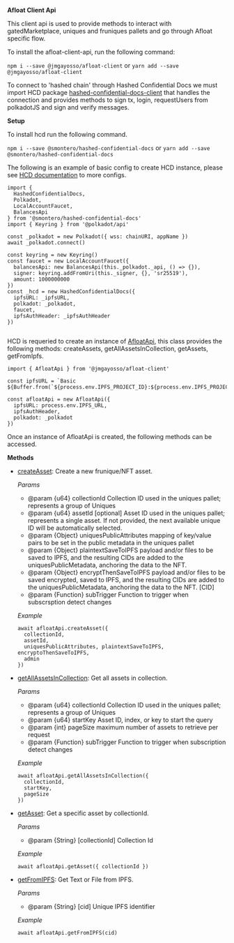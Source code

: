 **Afloat Client Api**

This client api is used to provide methods to interact with gatedMarketplace, uniques and fruniques pallets and go through Afloat specific flow.

To install the afloat-client-api, run the following command:

`npm i --save @jmgayosso/afloat-client`
or
`yarn add --save @jmgayosso/afloat-client`

To connect to 'hashed chain' through Hashed Confidential Docs we must import HCD package [hashed-confidential-docs-client](https://github.com/hashed-io/hashed-confidential-docs-client-api) that handles the connection and provides methods to sign tx, login, requestUsers from polkadotJS and sign and verify messages.

**Setup**

To install hcd run the following command.

`npm i --save @smontero/hashed-confidential-docs`
or
`yarn add --save @smontero/hashed-confidential-docs`

The following is an example of basic config to create HCD instance, please see [HCD documentation](https://github.com/hashed-io/hashed-confidential-docs-client-api) to more configs.
```
import {
  HashedConfidentialDocs,
  Polkadot,
  LocalAccountFaucet,
  BalancesApi
} from '@smontero/hashed-confidential-docs'
import { Keyring } from '@polkadot/api'

const _polkadot = new Polkadot({ wss: chainURI, appName })
await _polkadot.connect()

const keyring = new Keyring()
const faucet = new LocalAccountFaucet({
  balancesApi: new BalancesApi(this._polkadot._api, () => {}),
  signer: keyring.addFromUri(this._signer, {}, 'sr25519'),
  amount: 1000000000
})
const _hcd = new HashedConfidentialDocs({
  ipfsURL: _ipfsURL,
  polkadot: _polkadot,
  faucet,
  ipfsAuthHeader: _ipfsAuthHeader
})


```


HCD is requeried to create an instance of [AfloatApi](https://github.com/hashed-io/afloat-client-api/blob/feature/afloat/src/model/polkadot-pallets/afloatApi.js), this class provides the following methods: createAssets, getAllAssetsInCollection, getAssets, getFromIpfs.

```
import { AfloatApi } from '@jmgayosso/afloat-client'

const ipfsURL = `Basic ${Buffer.from(`${process.env.IPFS_PROJECT_ID}:${process.env.IPFS_PROJECT_SECRET}`).toString('base64')}`

const afloatApi = new AfloatApi({
  ipfsURL: process.env.IPFS_URL,
  ipfsAuthHeader,
  polkadot: _polkadot
})
```

Once an instance of AfloatApi is created, the following methods can be accessed.

**Methods**

* [createAsset](https://github.com/hashed-io/afloat-client-api/blob/feature/afloat/src/model/polkadot-pallets/afloatApi.js#L34): Create a new frunique/NFT asset.

  *Params*
    * @param {u64} collectionId Collection ID used in the uniques pallet; represents a group of Uniques
    * @param {u64} assetId [optional] Asset ID used in the uniques pallet; represents a single asset. If not provided, the next available unique ID will be automatically selected.
    * @param {Object} uniquesPublicAttributes mapping of key/value pairs to be set in the public metadata in the uniques pallet
    * @param {Object} plaintextSaveToIPFS payload and/or files to be saved to IPFS, and the resulting CIDs are added to the uniquesPublicMetadata, anchoring the data to the NFT.
    * @param {Object} encryptThenSaveToIPFS payload and/or files to be saved encrypted, saved to IPFS, and the resulting CIDs are added to the uniquesPublicMetadata, anchoring the data to the NFT. [CID]
    * @param {Function} subTrigger Function to trigger when subscrsption detect changes

    *Example*
  ```
  await afloatApi.createAsset({
    collectionId,
    assetId,
    uniquesPublicAttributes, plaintextSaveToIPFS, encryptoThenSaveToIPFS,
    admin
  })
  ```

* [getAllAssetsInCollection](https://github.com/hashed-io/afloat-client-api/blob/feature/afloat/src/model/polkadot-pallets/afloatApi.js#L75): Get all assets in collection.

  *Params*
   * @param {u64} collectionId Collection ID used in the uniques pallet; represents a group of Uniques
   * @param {u64} startKey Asset ID, index, or key to start the query
   * @param {int} pageSize maximum number of assets to retrieve per request
   * @param {Function} subTrigger Function to trigger when subscription detect changes

    *Example*
  ```
  await afloatApi.getAllAssetsInCollection({
    collectionId,
    startKey,
    pageSize
  })
  ```

* [getAsset](https://github.com/hashed-io/afloat-client-api/blob/feature/afloat/src/model/polkadot-pallets/afloatApi.js#L107): Get a specific asset by collectionId.

  *Params*
   * @param {String} [collectionId] Collection Id

    *Example*
  ```
  await afloatApi.getAsset({ collectionId })
  ```

* [getFromIPFS](https://github.com/hashed-io/afloat-client-api/blob/feature/afloat/src/model/polkadot-pallets/afloatApi.js#L113): Get Text or File from IPFS.

  *Params*
   * @param {String} [cid] Unique IPFS identifier

    *Example*
  ```
  await afloatApi.getFromIPFS(cid)
  ```